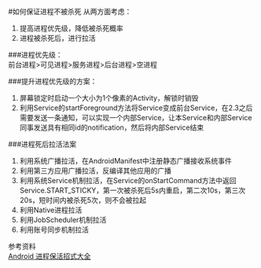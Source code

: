 #如何保证进程不被杀死
从两方面考虑：		

1. 提高进程优先级，降低被杀死概率
2. 进程被杀死后，进行拉活		

###进程优先级：	
前台进程>可见进程>服务进程>后台进程>空进程		

###提升进程优先级的方案：
1. 屏幕锁定时启动一个大小为1个像素的Activity，解锁时销毁
2. 利用Service的startForeground方法将Service变成前台Service，在2.3之后需要发送一条通知，可以实现一个内部Service，让本Service和内部Service同事发送具有相同id的notification，然后将内部Service结束      

###进程死后拉活法案
1. 利用系统广播拉活，在AndroidManifest中注册静态广播接收系统事件
2. 利用第三方应用广播拉活，反编译其他应用的广播
3. 利用系统Service机制拉活，在Service的onStartCommand方法中返回Service.START_STICKY，第一次被杀死后5s内重启，第二次10s，第三次20s，短时间内被杀死5次，则不会被拉起
4. 利用Native进程拉活
5. 利用JobScheduler机制拉活
6. 利用账号同步机制拉活


参考资料		
 [Android 进程保活招式大全](https://segmentfault.com/a/1190000006251859#articleHeader1)